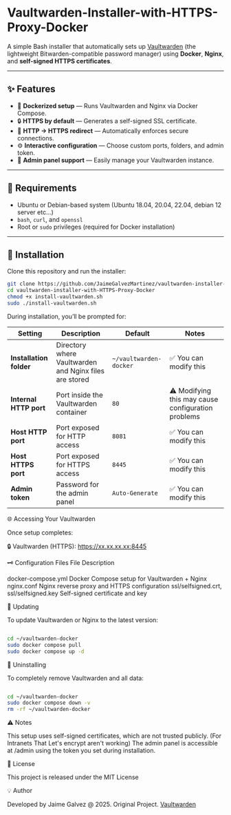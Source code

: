 # Vaultwarden-Installer-with-HTTPS-Proxy-Docker
A simple Bash installer that automatically sets up [Vaultwarden](https://github.com/dani-garcia/vaultwarden) (the lightweight Bitwarden-compatible password manager) using **Docker**, **Nginx**, and **self-signed HTTPS certificates**.

---

## ✨ Features

- 🐳 **Dockerized setup** — Runs Vaultwarden and Nginx via Docker Compose.  
- 🔒 **HTTPS by default** — Generates a self-signed SSL certificate.  
- 🔁 **HTTP → HTTPS redirect** — Automatically enforces secure connections.  
- ⚙️ **Interactive configuration** — Choose custom ports, folders, and admin token.  
- 🔐 **Admin panel support** — Easily manage your Vaultwarden instance.  

---

## 🧰 Requirements

- Ubuntu or Debian-based system  (Ubuntu 18.04, 20.04, 22.04, debian 12 server etc...)
- `bash`, `curl`, and `openssl`  
- Root or `sudo` privileges (required for Docker installation)

---

## 🚀 Installation

Clone this repository and run the installer:

```bash
git clone https://github.com/JaimeGalvezMartinez/vaultwarden-installer-with-HTTPS-Proxy-Docker.git
cd vaultwarden-installer-with-HTTPS-Proxy-Docker
chmod +x install-vaultwarden.sh
sudo ./install-vaultwarden.sh
```
During installation, you’ll be prompted for:

| Setting | Description | Default | Notes |
|----------|--------------|----------|--------|
| **Installation folder** | Directory where Vaultwarden and Nginx files are stored | `~/vaultwarden-docker` | ✅ You can modify this |
| **Internal HTTP port** | Port inside the Vaultwarden container | `80` | ⚠️ Modifying this may cause configuration problems |
| **Host HTTP port** | Port exposed for HTTP access | `8081` | ✅ You can modify this |
| **Host HTTPS port** | Port exposed for HTTPS access | `8445` | ✅ You can modify this |
| **Admin token** | Password for the admin panel | `Auto-Generate` | ✅ You can modify this |


🌐 Accessing Your Vaultwarden

Once setup completes:

🔒 Vaultwarden (HTTPS):      https://xx.xx.xx.xx:8445


🗝️ Configuration Files
File	                                               Description

docker-compose.yml	                                 Docker Compose setup for Vaultwarden + Nginx
nginx.conf	                                         Nginx reverse proxy and HTTPS configuration
ssl/selfsigned.crt, ssl/selfsigned.key	             Self-signed certificate and key

🔄 Updating

To update Vaultwarden or Nginx to the latest version:

```bash

cd ~/vaultwarden-docker
sudo docker compose pull
sudo docker compose up -d
```

🧹 Uninstalling

To completely remove Vaultwarden and all data:

```bash

cd ~/vaultwarden-docker
sudo docker compose down -v
rm -rf ~/vaultwarden-docker

```

⚠️ Notes

This setup uses self-signed certificates, which are not trusted publicly. (For Intranets That Let's encrypt aren't working)
The admin panel is accessible at /admin using the token you set during installation.

📝 License

This project is released under the MIT License

💡 Author

Developed by Jaime Galvez @ 2025. Original Project. [Vaultwarden](https://github.com/dani-garcia/vaultwarden)
